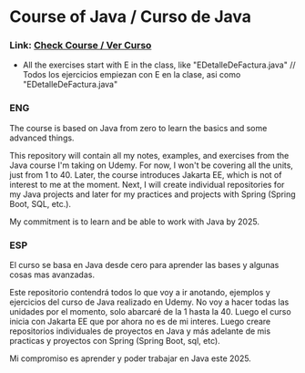 # Course of Java / Curso de Java
### Link: [Check Course / Ver Curso](https://www.udemy.com/course/master-completo-java-de-cero-a-experto)
* All the exercises start with E in the class, like "EDetalleDeFactura.java" // Todos los ejercicios empiezan con E en la clase, asi como "EDetalleDeFactura.java"
### ENG
The course is based on Java from zero to learn the basics and some advanced things.

This repository will contain all my notes, examples, and exercises from the Java course I'm taking on Udemy. For now, I won't be covering all the units, just from 1 to 40. Later, the course introduces Jakarta EE, which is not of interest to me at the moment.
Next, I will create individual repositories for my Java projects and later for my practices and projects with Spring (Spring Boot, SQL, etc.).

My commitment is to learn and be able to work with Java by 2025.

### ESP
El curso se basa en Java desde cero para aprender las bases y algunas cosas mas avanzadas.

Este repositorio contendrá todos lo que voy a ir anotando, ejemplos y ejercicios del curso de Java realizado en Udemy. No voy a hacer todas las unidades por el momento, solo abarcaré de la 1 hasta la 40. Luego el curso inicia con Jakarta EE que por ahora no es de mi interes.
Luego creare repositorios individuales de proyectos en Java y más adelante de mis practicas y proyectos con Spring (Spring Boot, sql, etc).

Mi compromiso es aprender y poder trabajar en Java este 2025.